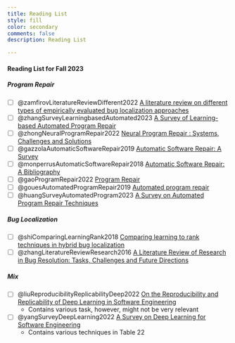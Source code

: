 ```yaml
---
title: Reading List
style: fill
color: secondary
comments: false
description: Reading List

---
```


#### Reading List for Fall 2023

##### Program Repair

- [ ] @zamfirovLiteratureReviewDifferent2022 [A literature review on different types of empirically evaluated bug localization approaches](http://arxiv.org/abs/2212.11774)	
- [ ] @zhangSurveyLearningbasedAutomated2023 [A Survey of Learning-based Automated Program Repair](https://arxiv.org/abs/2301.03270)
- [ ] @zhongNeuralProgramRepair2022 [Neural Program Repair : Systems, Challenges and Solutions](https://doi.org/10.1145/3545258.3545268)
- [ ] @gazzolaAutomaticSoftwareRepair2019 [Automatic Software Repair: A Survey](https://ieeexplore.ieee.org/document/8089448)
- [ ] @monperrusAutomaticSoftwareRepair2018 [Automatic Software Repair: A Bibliography](https://dl.acm.org/doi/10.1145/3105906)
- [ ] @gaoProgramRepair2022 [Program Repair](https://arxiv.org/abs/2211.12787)
- [ ] @gouesAutomatedProgramRepair2019 [Automated program repair](http://doi.org/10.1145/3318162)
- [ ] @huangSurveyAutomatedProgram2023 [A Survey on Automated Program Repair Techniques](http://arxiv.org/abs/2303.18184)

##### Bug Localization 

- [ ] @shiComparingLearningRank2018 [Comparing learning to rank techniques in hybrid bug localization](https://www.sciencedirect.com/science/article/pii/S1568494617306622)
- [ ] @zhangLiteratureReviewResearch2016 [A Literature Review of Research in Bug Resolution: Tasks, Challenges and Future Directions](https://doi.org/10.1093/comjnl/bxv114)

##### Mix

- [ ] @liuReproducibilityReplicabilityDeep2022 [On the Reproducibility and Replicability of Deep Learning in Software Engineering](https://dl.acm.org/doi/10.1145/3477535)
	- Contains various task, however, might not be very relevant
- [ ] @yangSurveyDeepLearning2022 [A Survey on Deep Learning for Software Engineering](https://dl.acm.org/doi/10.1145/3505243)
	- Contains various techniques in Table 22	



